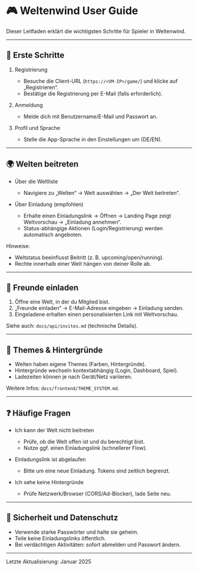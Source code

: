 # 🎮 Weltenwind User Guide

Dieser Leitfaden erklärt die wichtigsten Schritte für Spieler in Weltenwind.

---

## 🚀 Erste Schritte

1. Registrierung
   - Besuche die Client-URL (`https://<VM-IP>/game/`) und klicke auf „Registrieren“.
   - Bestätige die Registrierung per E-Mail (falls erforderlich).

2. Anmeldung
   - Melde dich mit Benutzername/E-Mail und Passwort an.

3. Profil und Sprache
   - Stelle die App-Sprache in den Einstellungen um (DE/EN).

---

## 🌍 Welten beitreten

- Über die Weltliste
  - Navigiere zu „Welten“ → Welt auswählen → „Der Welt beitreten“.

- Über Einladung (empfohlen)
  - Erhalte einen Einladungslink → Öffnen → Landing Page zeigt Weltvorschau → „Einladung annehmen“.
  - Status-abhängige Aktionen (Login/Registrierung) werden automatisch angeboten.

Hinweise:
- Weltstatus beeinflusst Beitritt (z. B. upcoming/open/running).
- Rechte innerhalb einer Welt hängen von deiner Rolle ab.

---

## 📨 Freunde einladen

1. Öffne eine Welt, in der du Mitglied bist.
2. „Freunde einladen“ → E-Mail-Adresse eingeben → Einladung senden.
3. Eingeladene erhalten einen personalisierten Link mit Weltvorschau.

Siehe auch: `docs/api/invites.md` (technische Details).

---

## 🎨 Themes & Hintergründe

- Welten haben eigene Themes (Farben, Hintergründe).
- Hintergründe wechseln kontextabhängig (Login, Dashboard, Spiel).
- Ladezeiten können je nach Gerät/Netz variieren.

Weitere Infos: `docs/frontend/THEME_SYSTEM.md`.

---

## ❓ Häufige Fragen

- Ich kann der Welt nicht beitreten
  - Prüfe, ob die Welt offen ist und du berechtigt bist.
  - Nutze ggf. einen Einladungslink (schnellerer Flow).

- Einladungslink ist abgelaufen
  - Bitte um eine neue Einladung. Tokens sind zeitlich begrenzt.

- Ich sehe keine Hintergründe
  - Prüfe Netzwerk/Browser (CORS/Ad-Blocker), lade Seite neu.

---

## 🔐 Sicherheit und Datenschutz

- Verwende starke Passwörter und halte sie geheim.
- Teile keine Einladungslinks öffentlich.
- Bei verdächtigen Aktivitäten: sofort abmelden und Passwort ändern.

---

Letzte Aktualisierung: Januar 2025

